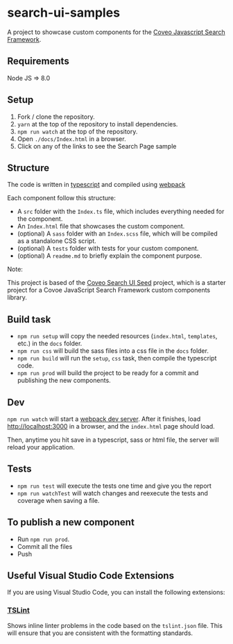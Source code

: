 # search-ui-samples
A project to showcase custom components for the [Coveo Javascript Search Framework](https://github.com/coveo/search-ui).

## Requirements
Node JS => 8.0

## Setup

1. Fork / clone the repository.
2. `yarn` at the top of the repository to install dependencies.
3. `npm run watch` at the top of the repository.
4. Open `./docs/Index.html` in a browser.
5. Click on any of the links to see the Search Page sample

## Structure

The code is written in [typescript](http://www.typescriptlang.org/) and compiled using [webpack](https://webpack.github.io/)

Each component follow this structure:

* A `src` folder with the `Index.ts` file, which includes everything needed for the component.
* An `Index.html` file that showcases the custom component.
* (optional) A `sass` folder with an `Index.scss` file, which will be compiled as a standalone CSS script.
* (optional) A `tests` folder with tests for your custom component.
* (optional) A `readme.md` to briefly explain the component purpose.

Note:

This project is based of the [Coveo Search UI Seed](https://github.com/coveo/search-ui-seed) project, which is a starter project for a Covoe JavaScript Search Framework custom components library.

## Build task

* `npm run setup` will copy the needed resources (`index.html`, `templates`, etc.) in the `docs` folder.
* `npm run css` will build the sass files into a css file in the `docs` folder.
* `npm run build` will run the `setup`, `css` task, then compile the typescript code.
* `npm run prod` will build the project to be ready for a commit and publishing the new components.

## Dev

`npm run watch` will start a [webpack dev server](https://webpack.js.org/concepts/). After it finishes, load [http://localhost:3000](http://localhost:3000) in a browser, and the `index.html` page should load.

Then, anytime you hit save in a typescript, sass or html file, the server will reload your application.

## Tests

* `npm run test` will execute the tests one time and give you the report
* `npm run watchTest` will watch changes and reexecute the tests and coverage when saving a file.

## To publish a new component

* Run `npm run prod`.
* Commit all the files
* Push

## Useful Visual Studio Code Extensions

If you are using Visual Studio Code, you can install the following extensions:

### [TSLint](https://marketplace.visualstudio.com/items?itemName=eg2.tslint)

Shows inline linter problems in the code based on the `tslint.json` file. This will ensure that you are consistent with the formatting standards. 


